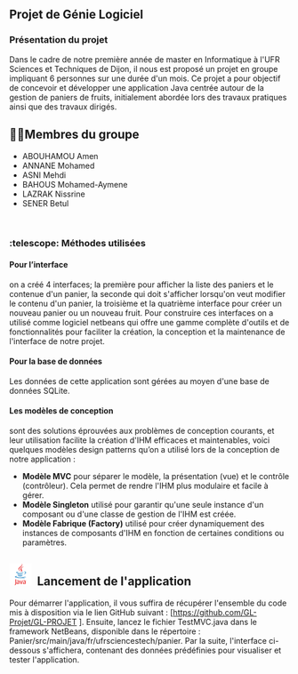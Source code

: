 ## Projet de Génie Logiciel
<h3>Présentation du projet</h3>
Dans le cadre de notre première année de master en Informatique à l'UFR Sciences et Techniques de Dijon, il nous est proposé un projet en groupe impliquant 6 personnes sur une durée d'un mois. Ce projet a pour objectif de concevoir et développer une application Java centrée autour de la gestion de paniers de fruits, initialement abordée lors des travaux pratiques ainsi que des travaux dirigés.

## :man_technologist:Membres du groupe
<ul>
  <li>ABOUHAMOU Amen</li>
  <li>ANNANE Mohamed</li>
  <li>ASNI Mehdi</li>
  <li>BAHOUS Mohamed-Aymene</li>
  <li>LAZRAK Nissrine</li>
  <li>SENER Betul</li>
</ul>
<br>
<h3>:telescope: Méthodes utilisées</h3>
<h4>Pour l’interface </h4>on a créé 4 interfaces; la première pour afficher la liste des paniers et le contenue d'un panier, la seconde qui doit s'afficher lorsqu'on veut modifier le contenu d'un panier, la troisième et la quatrième interface pour créer un nouveau panier ou un nouveau fruit.
Pour construire ces interfaces on a utilisé comme logiciel netbeans qui offre une gamme complète d'outils et de fonctionnalités pour faciliter la création, la conception et la maintenance de l'interface de notre projet.
<h4>Pour la base de données </h4> Les données de cette application sont gérées au moyen d'une base de données SQLite.

<h4>Les modèles de conception</h4> sont des solutions éprouvées aux problèmes de conception courants, et leur utilisation facilite la création d'IHM efficaces et maintenables, voici quelques modèles design patterns qu’on a utilisé lors de la conception de notre application :
<ul>
  <li><b>Modèle MVC</b> pour séparer le modèle, la présentation (vue) et le contrôle (contrôleur). Cela permet de rendre l'IHM plus modulaire et facile à gérer. </li>
  <li><b>Modèle Singleton</b> utilisé pour garantir qu'une seule instance d'un composant ou d'une classe de gestion de l'IHM est créée.</li>
  <li><b>Modèle Fabrique (Factory)</b> utilisé pour créer dynamiquement des instances de composants d'IHM en fonction de certaines conditions ou paramètres.</li>
</ul>

## <img src="https://github.com/devicons/devicon/blob/master/icons/java/java-original-wordmark.svg" title="Java" alt="Java" width="40" height="40"/>&nbsp; Lancement de l'application
Pour démarrer l'application, il vous suffira de récupérer l'ensemble du code mis à disposition via le lien GitHub suivant : [https://github.com/GL-Projet/GL-PROJET ].
Ensuite, lancez le fichier TestMVC.java dans le framework NetBeans, disponible dans le répertoire : Panier/src/main/java/fr/ufrsciencestech/panier.
Par la suite, l'interface ci-dessous s'affichera, contenant des données prédéfinies pour visualiser et tester l'application.
